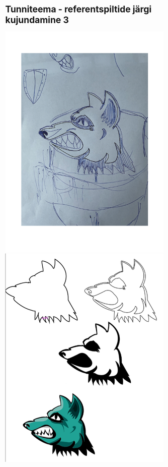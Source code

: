 # Tunniteema - referentspiltide järgi kujundamine 3

![Esimene](images/06.01.png)
![Teine](images/06.02.png)
